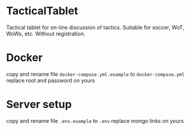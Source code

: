 # TacticalTablet
Tactical tablet for on-line discussion of tactics. 
Suitable for soccer, WoT, WoWs, etc. 
Without registration.

# Docker
copy and rename file `docker-compose.yml.example` to `docker-compose.yml`
replace root and password on yours

# Server setup
copy and rename file `.env.example` to `.env`
replace mongo links on yours
